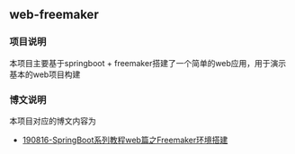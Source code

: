 ## web-freemaker

### 项目说明

本项目主要基于springboot + freemaker搭建了一个简单的web应用，用于演示基本的web项目构建

### 博文说明

本项目对应的博文内容为

- [190816-SpringBoot系列教程web篇之Freemaker环境搭建](http://spring.hhui.blog/spring-blog/2019/08/16/190816-SpringBoot%E7%B3%BB%E5%88%97%E6%95%99%E7%A8%8Bweb%E7%AF%87%E4%B9%8BFreemaker%E7%8E%AF%E5%A2%83%E6%90%AD%E5%BB%BA/)
